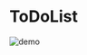 # ToDoList
![demo](https://cloud.githubusercontent.com/assets/15274466/20250327/6825ba0e-a9c2-11e6-89bd-e3d572bbbb28.gif)
